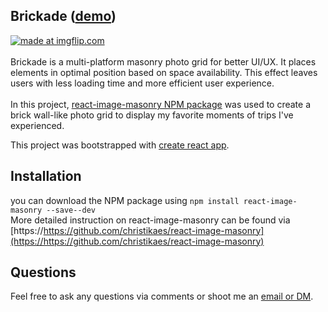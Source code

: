 

## Brickade ([demo](https://elsie-c.github.io/brickade))

<a href="https://imgflip.com/gif/3kmk3t"><img src="https://i.imgflip.com/3kmk3t.gif" title="made at imgflip.com"/></a>
<br>
<br>
Brickade is a multi-platform masonry photo grid for better UI/UX. It places elements in optimal position based on space availability. This effect leaves users with less loading time and more efficient user experience. 
<br>
<br>
In this project, [react-image-masonry NPM package](https://https://github.com/christikaes/react-image-masonry) was used to create a brick wall-like photo grid to display my favorite moments of trips I've experienced. <p>This project was bootstrapped with [create react app](https://github.com/facebookincubator/create-react-app).

## Installation
you can download the NPM package using
`
npm install react-image-masonry --save--dev
`
<br>
More detailed instruction on react-image-masonry can be found via [https://https://github.com/christikaes/react-image-masonry](https://https://github.com/christikaes/react-image-masonry)

## Questions
Feel free to ask any questions via comments or shoot me an [email or DM](https://github.com/elsie-c). 
